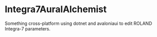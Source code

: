 # Integra7AuralAlchemist
Something cross-platform using dotnet and avaloniaui to edit ROLAND Integra-7 parameters.
